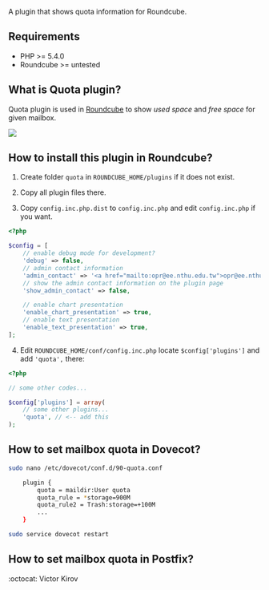 A plugin that shows quota information for Roundcube.


## Requirements

- PHP >= 5.4.0
- Roundcube >= untested


## What is Quota plugin?

Quota plugin is used in [Roundcube](https://roundcube.net/) to show
*used space* and *free space* for given mailbox.

![](https://raw.githubusercontent.com/jfcherng/roundcube-quota-plugin/master/doc/screenshot/demo.png)


## How to install this plugin in Roundcube?

1. Create folder `quota` in `ROUNDCUBE_HOME/plugins` if it does not exist.
2. Copy all plugin files there.

3. Copy `config.inc.php.dist` to `config.inc.php` and edit `config.inc.php` if you want.
```php
<?php

$config = [
    // enable debug mode for development?
    'debug' => false,
    // admin contact information
    'admin_contact' => '<a href="mailto:opr@ee.nthu.edu.tw">opr@ee.nthu.edu.tw</a>',
    // show the admin contact information on the plugin page
    'show_admin_contact' => false,

    // enable chart presentation
    'enable_chart_presentation' => true,
    // enable text presentation
    'enable_text_presentation' => true,
];
```

4. Edit `ROUNDCUBE_HOME/conf/config.inc.php` locate `$config['plugins']` and add `'quota',` there:
```php
<?php

// some other codes...

$config['plugins'] = array(
    // some other plugins...
    'quota', // <-- add this
);
```


## How to set mailbox quota in Dovecot?

```bash
sudo nano /etc/dovecot/conf.d/90-quota.conf

	plugin {
		quota = maildir:User quota
		quota_rule = *storage=900M
		quota_rule2 = Trash:storage=+100M
		...
	}

sudo service dovecot restart
```


## How to set mailbox quota in Postfix?

:octocat: Victor Kirov
